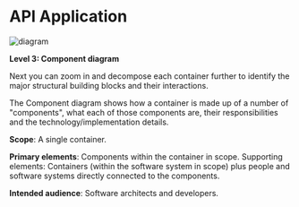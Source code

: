 # API Application

![diagram](https://www.plantuml.com/plantuml/svg/0/fLHDRnen4BqZyH-c72gGA5nwwYb0qYPHFb0W_JYXMU-mkFN7olP2KTN_th6Ni4iQLP7AOV7EZj-yUVFiCn_GXKghRkUDD49LES4cXD9_68yTxaQ539iggpmvOKqW4qR2wZ7cJgBPggginhFtx-OAJNYylHah3EG3XrOppaPfo8tA17up-NR_k5nzkLfUhcukFbtSdVS7tKwtSyph-nA7q5j8KoY2EHO4ax9KKc2GrlJuqtVSeXTEbW7GvE08HOZnkRDRcPC7L0h2Xa0oKMSeG8Rc1-F1kZ8Yeg2IOG_1WgXyi9gSXwt4k4Sws546cRCxRdNK6xIPwKZircPI9KwnvbVKwAGvBGzAQXae1rzbdilRy1zqT5tly9VJLWfwnYlFkFmv1ipGKwJoG0fhO7WAmq9iI6FykWZMCSquInQla3wubCq4rzRfj1x21ls6My2AQPXma1-4epo-el93G278Ur2su1SA8j5Qx7qWlRhu6Vewyr4m9hbsg0ccXxxhb1QLE32xJY893Xm5QX42p6mL6eLITLkPm2lcRpmcALj4MWgjffoPezltiPHSTZA_EZ7L07vrEy2_cTMbDTnWtyl291iM1guCH2XdbI8NQTz-di436xm9n-X4ANPDqjN7QKO8RY4kNno_hsKOF2_TDDQR79Qmg3GRRVyg7aSZDdRQyUbbNtf6iOnIQytcYbIEGlxDn9Ee77ip2d5ODb_J_4eNEvaIdXw1KsUxQ4VsKjB45FLaXo0sMB-KwFtEkhmrl5CURAGr2ipf7tQ2ZodZ1LOJg3S3YrIFGXynJcTny4qipaVeu86M28-UZYh5X6PIRORFing0T50V27Du2piE4KiI6LwVJsVj7Isq-Wmbo7ZTyDrwkLpE5pNHt_6HIiGxys3PfzphnVrTatpCQhdhvSmwLxy6KBy6xunCpbS_m1y0)

**Level 3: Component diagram**

Next you can zoom in and decompose each container further to identify the major structural building blocks and their interactions.

The Component diagram shows how a container is made up of a number of "components", what each of those components are, their responsibilities and the technology/implementation details.

**Scope**: A single container.

**Primary elements**: Components within the container in scope.
Supporting elements: Containers (within the software system in scope) plus people and software systems directly connected to the components.

**Intended audience**: Software architects and developers.
